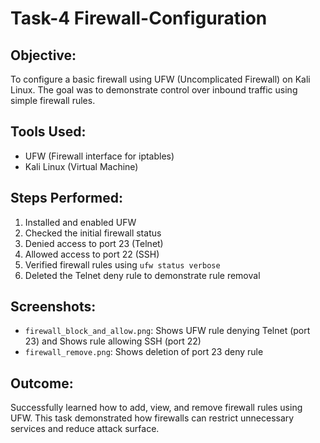 # Task-4 Firewall-Configuration

## Objective:
To configure a basic firewall using UFW (Uncomplicated Firewall) on Kali Linux. The goal was to demonstrate control over inbound traffic using simple firewall rules.

## Tools Used:
- UFW (Firewall interface for iptables)
- Kali Linux (Virtual Machine)

## Steps Performed:

1. Installed and enabled UFW
2. Checked the initial firewall status
3. Denied access to port 23 (Telnet)
4. Allowed access to port 22 (SSH)
5. Verified firewall rules using `ufw status verbose`
6. Deleted the Telnet deny rule to demonstrate rule removal

## Screenshots:
- `firewall_block_and_allow.png`: Shows UFW rule denying Telnet (port 23) and Shows rule allowing SSH (port 22)
- `firewall_remove.png`: Shows deletion of port 23 deny rule

## Outcome:
Successfully learned how to add, view, and remove firewall rules using UFW. This task demonstrated how firewalls can restrict unnecessary services and reduce attack surface.
